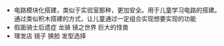 - 电路模块化搭建，类似于实验室那种，更加安全。用于儿童学习电路的搭建。通过类似积木搭建的方式，让儿童通过一定组合实现想要实现的功能
- 假面骑士后遗症 龙骑 镜之世界 巨大的怪兽
- 理发店 镜子 换脸 发型选择
